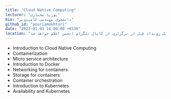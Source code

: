 ```yaml
---
title: "Cloud Native Computing"
lecturer: "پوریا مختاری"
bio: "دانشجوی مهندسی کامپیوتر"
github_id: "pouriamokhtari"
date: "2022-01-03 14:00:00 +0330"
location: "لینک رویداد قبل از برگزاری از کانال تلگرام انجمن اعلام خواهد شد"
---
```


- Introduction to Cloud Native Computing
- Containerization
- Micro service architecture
- Introduction to Docker
- Networking for containers
- Storage for containers
- Container orchestration
- Introduction to Kubernetes
- Availability and Kubernetes
